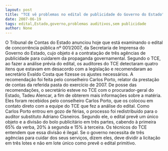 ```yaml
---
layout: post
title: "TCE vê problemas no edital de publicidade do Governo do Estado"
date: 2007-06-19
tags: edital,Estado,governo,problemas auditivos,sem publicidade
author: None
---
```

O Tribunal de Contas do Estado anunciou hoje que est&aacute; examinando o edital de concorr&ecirc;ncia p&uacute;blica n&ordm; 001/2007, da Secretaria de Imprensa do Governo do Estado, cujo objeto &eacute; a contrata&ccedil;&atilde;o de tr&ecirc;s ag&ecirc;ncias de publicidade para cuidarem da propaganda governamental. 
Segundo o TCE, ao fazer a an&aacute;lise pr&eacute;via do edital, os auditores do TCE detectaram quatro itens que estavam em desacordo com a legisla&ccedil;&atilde;o e recomendaram ao secret&aacute;rio Evaldo Costa que fizesse os ajustes necess&aacute;rios. A recomenda&ccedil;&atilde;o foi feita pelo conselheiro Carlos Porto, relator da presta&ccedil;&atilde;o de contas da referida pasta do exerc&iacute;cio de 2007.
De posse das recomenda&ccedil;&otilde;es, o secret&aacute;rio esteve no TCE com o procurador-geral do Estado, Tadeu Alencar, a fim de obterem mais informa&ccedil;&otilde;es sobre a mat&eacute;ria. Eles foram recebidos pelo conselheiro Carlos Porto, que os colocou em contato direto com a equipe do TCE que fez a an&aacute;lise do edital.
Como Carlos Porto entrou em gozo de f&eacute;rias, o processo foi redistribu&iacute;do para o auditor substituto Adriano Cisneiros. Segundo ele, o edital prev&ecirc; um &uacute;nico objeto e a divis&atilde;o do bolo publicit&aacute;rio em tr&ecirc;s partes, cabendo &agrave; primeira 65% da verba, 20% &agrave; segunda e 15% &agrave; terceira. Os t&eacute;cnicos do TCE entendem que essa divis&atilde;o &eacute; ilegal. 
Se o governo necessita de tr&ecirc;s ag&ecirc;ncias para cuidar dos seus servi&ccedil;os, dizem eles, deve dividir a licita&ccedil;&atilde;o em tr&ecirc;s lotes e n&atilde;o em lote &uacute;nico como prev&ecirc; o edital primitivo. 